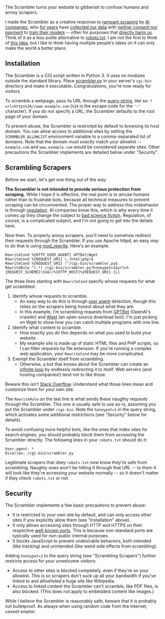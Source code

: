 The Scrambler turns your website to gibberish to confuse humans and annoy scrapers.

I made the Scrambler as a creative response to [rampant scraping](https://www.nytimes.com/2023/07/15/technology/artificial-intelligence-models-chat-data.html) by [AI companies](https://arstechnica.com/information-technology/2023/08/openai-details-how-to-keep-chatgpt-from-gobbling-up-website-data/), who [for years](https://www.bbc.com/news/technology-51220654) have [collected our data](https://www.theregister.com/2023/07/06/google_ai_models_internet_scraping/) with [neither consent nor payment](https://www.tomshardware.com/news/google-ai-scraping-as-fair-use) to [train their models](https://arstechnica.com/information-technology/2023/07/book-authors-sue-openai-and-meta-over-text-used-to-train-ai/) -- often for purposes that [directly harm us](https://www.businessinsider.com/openai-gptbot-web-crawler-content-creators-ai-bots-2023-8?op=1). Think of it as a less polite alternative to [robots.txt](https://en.wikipedia.org/wiki/Robots.txt). I am not the first to think of [this idea](https://arstechnica.com/information-technology/2023/08/openai-details-how-to-keep-chatgpt-from-gobbling-up-website-data/?comments=1&post=42102431), but I like to think having multiple people's takes on it can only make the world a better place.


## Installation

The Scrambler is a CGI script written in Python 3. It uses no modules outside the standard library. Place [scrambler.py](scrambler.py) in your server's `cgi-bin` directory and make it executable. Congratulations, you're now ready for visitors.

To scramble a webpage, pass its URL through the [query string](https://en.wikipedia.org/wiki/Query_string), like so: `?url=https%3A//www.example.com` (`%3A` is the escape code for the `':'` character). If you do not specify a URL, the Scrambler defaults to the root page of your domain.

To prevent abuse, the Scrambler is restricted by default to browsing its host domain. You can allow access to additional sites by setting the `SCRAMBLER_ALLOWLIST` environment variable to a comma-separated list of domains. Note that the domain must *exactly* match your allowlist -- `example.com` and `www.example.com` would be considered separate sites. Other precautions the Scrambler implements are detailed below under "Security".


## Scrambling Scrapers

Before we start, let's get one thing out of the way:

**The Scrambler is not intended to provide serious protection from scraping.** While I hope it is effective, the real point is to amuse humans rather than to frustrate bots, because all technical measures to prevent scraping can be circumvented. The proper way to address this misbehavior is through [regulation](https://www.schneier.com/blog/archives/2023/08/zoom-can-spy-on-your-calls-and-use-the-conversation-to-train-ai-but-says-that-it-wont.html). AI companies know this, which is why every time it comes up they change the subject to [bad science fiction](https://arstechnica.com/information-technology/2023/05/openai-execs-warn-of-risk-of-extinction-from-artificial-intelligence-in-new-open-letter/). Regulation, of course, is a complicated subject, and I'm not going to get into the details here.

Now then. To properly annoy scrapers, you'll need to somehow redirect their requests through the Scrambler. If you use Apache httpd, an easy way to do that is using [mod\_rewrite](https://httpd.apache.org/docs/current/mod/mod_rewrite.html). Here's an example:

```apacheconf
RewriteCond %{HTTP_USER_AGENT} GPTBot|Wget
RewriteCond %{REQUEST_URI} \.(html|php)$
RewriteCond %{REQUEST_URI} !^/cgi-bin/scrambler.py$
RewriteRule ^(.*) /cgi-bin/scrambler.py?honeypot=1&url=%{REQUEST_SCHEME}\%3A//%{HTTP_HOST}%{REQUEST_URI} [L]
```

The three lines starting with `RewriteCond` specify whose requests for what get scrambled:

1. Identify whose requests to scramble.
   - An easy way to do this is through [user agent](https://en.wikipedia.org/wiki/User-Agent_header) detection, though this relies on the scrapers being honest about what they are.
   - In this example, I'm scrambling requests from [GPTBot](https://platform.openai.com/docs/gptbot) (OpenAI's crawler) and [Wget](https://www.gnu.org/software/wget/) (an open-source download tool). I'm just picking on Wget to show how you can catch multiple programs with one line.
2. Identify what content to scramble.
   - How exactly you do this depends on what you used to build your website.
   - My example site is made up of static HTML files and PHP scripts, so I can filter requests by file extension. If you're running a complex web application, your `RewriteCond` may be more complicated.
3. Exempt the Scrambler itself from scrambling.
   - Otherwise, a bot that knows about the Scrambler can create an [infinite loop](https://en.wikipedia.org/wiki/Infinite_loop) by endlessly redirecting it to itself. Web servers (and hosting companies!) tend not to like those.

Beware this isn't [Stack Overflow](https://stackoverflow.blog/2021/09/28/become-a-better-coder-with-this-one-weird-click/). Understand what those lines mean and customize them for your own site.

The `RewriteRule` on the last line is what sends these naughty requests through the Scrambler. This one is usually safe to use as-is, assuming you put the Scrambler under `/cgi-bin`. Note the `honeypot=1` in the query string, which activates some additional restrictions (see "Security" below for details).

To avoid confusing more helpful bots, like the ones that index sites for search engines, you should probably block them from accessing the Scrambler directly. The following lines in your `robots.txt` should do it:

```robots
User-agent: *
Disallow: /cgi-bin/scrambler.py
```

Legitimate scrapers that obey `robots.txt` now know they're safe from scrambling. Naughty ones won't be hitting it through that URL -- to them it will look like they're accessing your website normally -- so it doesn't matter if they check `robots.txt` or not.


## Security

The Scrambler implements a few basic precautions to prevent abuse:

* It is restricted to your own site by default, and can only access other sites if you explicitly allow them (see "Installation" above).
* It only allows accessing sites through HTTP and HTTPS on their respective [well-known ports](https://en.wikipedia.org/wiki/List_of_TCP_and_UDP_port_numbers#Well-known_ports). This is because non-standard ports are typically used for non-public internal purposes.
* It blocks JavaScript to prevent undesirable behaviors, both intended (like tracking) and unintended (like weird side effects from scrambling).

Adding `honeypot=1` to the query string (see "Scrambling Scrapers") further restricts access for your unwelcome visitors:

* Access to other sites is blocked completely, even if they're on your allowlist. This is so scrapers don't suck up all your bandwidth if you've linked to and allowlisted a huge site like Wikipedia.
* Access to linked content the Scrambler can't scramble, like PDF files, is also blocked. (This does not apply to embedded content like images.)

While I believe the Scrambler is reasonably safe, beware that it is probably not bulletproof. As always when using random code from the Internet, *caveat emptor*.
